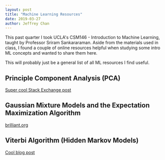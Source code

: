 ```yaml
---
layout: post
title: "Machine Learning Resources"
date: 2019-03-27
author: Jeffrey Chan
---
```


This past quarter I took UCLA's CSM146 - Introduction to Machine Learning, taught
by Professor Sriram Sankararaman. Aside from the materials used in class,
I found a couple of online resources helpful when studying some intro ML
concepts and wanted to share them here.

This will probably just be a general list of all ML resources I find useful.

## Principle Component Analysis (PCA)
[Super cool Stack Exchange post](https://stats.stackexchange.com/questions/2691/making-sense-of-principal-component-analysis-eigenvectors-eigenvalues)

## Gaussian Mixture Models and the Expectation Maximization Algorithm
[brilliant.org](https://brilliant.org/wiki/gaussian-mixture-model/)

## Viterbi Algorithm (Hidden Markov Models)
[Cool blog post](http://blog.ivank.net/viterbi-algorithm-clarified.html)
